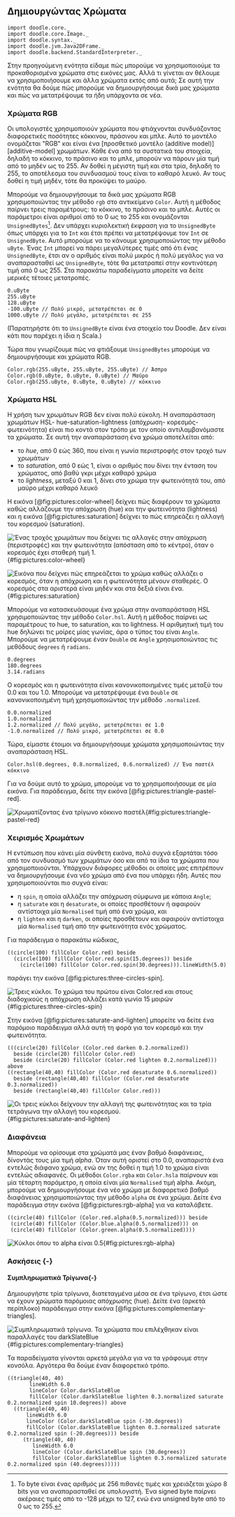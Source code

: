 ## Δημιουργώντας Xρώματα

```tut:invisible
import doodle.core._
import doodle.core.Image._
import doodle.syntax._
import doodle.jvm.Java2DFrame._
import doodle.backend.StandardInterpreter._
```

Στην προηγούμενη ενότητα είδαμε πώς μπορούμε να χρησιμοποιούμε τα προκαθορισμένα χρώματα στις εικόνες μας. Αλλά τι γίνεται αν θέλουμε να χρησιμοποιήσουμε και άλλα χρώματα εκτός από αυτά; Σε αυτή την ενότητα θα δούμε πώς μπορούμε να δημιουργήσουμε δικά μας χρώματα και πώς να μετατρέψουμε τα ήδη υπάρχοντα σε νέα.

### Χρώματα RGB

Οι υπολογιστές χρησιμοποιούν χρώματα που φτιάχνονται συνδυάζοντας διαφορετικές ποσότητες κόκκινου, πράσινου και μπλε. Αυτό το μοντέλο ονομάζεται "RGB" και είναι ένα [προσθετικό μοντέλο (additive model)][additive-model] χρωμάτων. Κάθε ένα από τα συστατικά του στοιχεία, δηλαδή το κόκκινο, το πράσινο και το μπλε, μπορούν να πάρουν μία τιμή από το μηδέν ως το 255. Αν δοθεί η μέγιστη τιμή και στα τρία, δηλαδή το 255, το αποτέλεσμα του συνδυασμού τους είναι το καθαρό λευκό. Αν τους δοθεί η τιμή μηδέν, τότε θα προκύψει το μαύρο.

Μπορούμε να δημιουργήσουμε τα δικά μας χρώματα RGB χρησιμοποιώντας την μέθοδο `rgb` στο αντικείμενο `Color`. Αυτή η μέθοδος παίρνει τρεις παραμέτρους: το κόκκινο, το πράσινο και το μπλε. Αυτές οι παράμετροι είναι αριθμοί από το 0 ως το 255 και ονομάζονται `UnsignedBytes`[^byte]. Δεν υπάρχει κυριολεκτική έκφραση για το `UnsignedByte` όπως υπάρχει για το `Int` και έτσι πρέπει να μετατρέψουμε τον `Int` σε `UnsignedByte`. Αυτό μπορούμε να το κάνουμε χρησιμοποιώντας την μέθοδο `uByte`. Ένας `Int` μπορεί να πάρει μεγαλύτερες τιμές από ότι ένας `UnsignedByte`, έτσι αν ο αριθμός είναι πολύ μικρός ή πολύ μεγάλος για να αναπαρασταθεί ως `UnsignedByte`, τότε θα μετατραπεί στην κοντινότερη τιμή από 0 ως 255. Στα παρακάτω παραδείγματα μπορείτε να δείτε μερικές τέτοιες μετατροπές.

```tut:book
0.uByte
255.uByte
128.uByte
-100.uByte // Πολύ μικρό, μετατρέπεται σε 0
1000.uByte // Πολύ μεγάλο, μετατρέπεται σε 255
```

(Παρατηρήστε ότι το `UnsignedByte` είναι ένα στοιχείο του Doodle. Δεν είναι κάτι που παρέχει η ίδια η Scala.)

Τώρα που γνωρίζουμε πώς να φτιάξουμε `UnsignedBytes` μπορούμε να δημιουργήσουμε και χρώματα RGB.

```tut:silent:book
Color.rgb(255.uByte, 255.uByte, 255.uByte) // Άσπρο
Color.rgb(0.uByte, 0.uByte, 0.uByte) // Μαύρο
Color.rgb(255.uByte, 0.uByte, 0.uByte) // κόκκινο
```

### Χρώματα HSL

Η χρήση των χρωμάτων RGB δεν είναι πολύ εύκολη. Η αναπαράσταση χρωμάτων HSL- hue-saturation-lightness (απόχρωση- κορεσμός- φωτεινότητα) είναι πιο κοντά στον τρόπο με τον οποίο αντιλαμβανόμαστε τα χρώματα. Σε αυτή την αναπαράσταση ένα χρώμα αποτελείται από:

- το *hue*, από 0 εώς 360, που είναι η γωνία περιστροφής στον τροχό των χρωμάτων
- το *saturation*, από 0 εώς 1, είναι ο αριθμός που δίνει την ένταση του χρώματος, από βαθύ γκρι μέχρι καθαρό χρώμα
- το *lightness*, μεταξύ 0 και 1, δίνει στο χρώμα την φωτεινότητά του, από μαύρο μέχρι καθαρό λευκό

Η εικόνα [@fig:pictures:color-wheel] δείχνει πώς διαφέρουν τα χρώματα καθώς αλλάζουμε την απόχρωση (hue) και την φωτεινότητα (lightness) και η εικόνα [@fig:pictures:saturation] δείχνει το πώς επηρεάζει η αλλαγή του κορεσμού (saturation).

![Ένας τροχός χρωμάτων που δείχνει τις αλλαγές στην απόχρωση (περιστροφές) και την φωτεινότητα (απόσταση από το κέντρο), όταν ο κορεσμός έχει σταθερή τιμή 1.](src/pages/pictures/color-wheel.pdf+svg){#fig:pictures:color-wheel}

![Εικόνα που δείχνει πώς επηρεάζεται το χρώμα καθώς αλλάζει ο κορεσμός, όταν η απόχρωση και η φωτεινότητα μένουν σταθερές. Ο κορεσμός στα αριστερά είναι μηδέν και στα δεξιά είναι ένα.](src/pages/pictures/saturation.pdf+svg){#fig:pictures:saturation}

Μπορούμε να κατασκευάσουμε ένα χρώμα στην αναπαράσταση HSL χρησιμοποιώντας την μέθοδο `Color.hsl`. Αυτή η μέθοδος παίρνει ως παραμέτρους το hue, το saturation, και το lightness. Η αριθμητική τιμή του hue δηλώνει τις μοίρες μίας γωνίας, άρα ο τύπος του είναι `Angle`. Μπορούμε να μετατρέψουμε έναν `Double` σε `Angle` χρησιμοποιώντας τις μεθόδους `degrees` ή `radians`.

```tut:book
0.degrees
180.degrees
3.14.radians
```

Ο κορεσμός και η φωτεινότητα είναι κανονικοποιημένες τιμές μεταξύ του 0.0 και του 1.0. Μπορούμε να μετατρέψουμε ένα `Double` σε κανονικοποιημένη τιμή χρησιμοποιώντας την μέθοδο `.normalized`.

```tut:book
0.0.normalized 
1.0.normalized
1.2.normalized // Πολύ μεγάλο, μετατρέπεται σε 1.0
-1.0.normalized // Πολύ μικρό, μετατρέπεται σε 0.0
```

Τώρα, είμαστε έτοιμοι να δημιουργήσουμε χρώματα χρησιμοποιώντας την αναπαράσταση HSL.

```tut:silent:book
Color.hsl(0.degrees, 0.8.normalized, 0.6.normalized) // Ένα παστέλ κόκκινο
```

Για να δούμε αυτό το χρώμα, μπορούμε να το χρησιμοποιήσουμε σε μία εικόνα. Για παράδειγμα, δείτε την εικόνα [@fig:pictures:triangle-pastel-red].

![Χρωματίζοντας ένα τρίγωνο κόκκινο παστέλ](./src/pages/pictures/triangle-pastel-red.pdf+svg){#fig:pictures:triangle-pastel-red}


### Χειρισμός Χρωμάτων

Η εντύπωση που κάνει μία σύνθετη εικόνα, πολύ συχνά εξαρτάται τόσο από τον συνδυασμό των χρωμάτων όσο και από τα ίδια τα χρώματα που χρησιμοποιούνται. Υπάρχουν διάφορες μέθοδοι οι οποίες μας επιτρέπουν να δημιουργήσουμε ένα νέο χρώμα από ένα που υπάρχει ήδη. Αυτές που χρησιμοποιούνται πιο συχνά είναι:

- η `spin`, η οποία αλλάζει την απόχρωση σύμφωνα με κάποια `Angle`;
- η `saturate` και η `desaturate`, οι οποίες προσθέτουν ή αφαιρούν αντίστοιχα μία `Normalised` τιμή από ένα χρώμα, και
- η `lighten` και η `darken`, οι οποίες προσθέτουν και αφαιρούν αντίστοιχα μία `Normalised` τιμή από την φωτεινότητα ενός χρώματος.

Για παράδειγμα ο παρακάτω κώδικας,

```tut:silent:book
((circle(100) fillColor Color.red) beside 
  (circle(100) fillColor Color.red.spin(15.degrees)) beside
    (circle(100) fillColor Color.red.spin(30.degrees))).lineWidth(5.0)
```

παράγει την εικόνα [@fig:pictures:three-circles-spin].

![Τρεις κύκλοι. Το χρώμα του πρώτου είναι Color.red και στους διαδοχικούς η απόχρωση αλλάζει κατά γωνία 15 μοιρών](./src/pages/pictures/three-circles-spin.pdf+svg){#fig:pictures:three-circles-spin}

Στην εικόνα  [@fig:pictures:saturate-and-lighten] μπορείτε να δείτε ένα παρόμοιο παράδειγμα αλλά αυτή τη φορά για τον κορεσμό και την φωτεινότητα.

```tut:silent:book
(((circle(20) fillColor (Color.red darken 0.2.normalized))
  beside (circle(20) fillColor Color.red)
  beside (circle(20) fillColor (Color.red lighten 0.2.normalized))) above
((rectangle(40,40) fillColor (Color.red desaturate 0.6.normalized)) 
  beside (rectangle(40,40) fillColor (Color.red desaturate 0.3.normalized))
  beside (rectangle(40,40) fillColor Color.red)))
```

![Οι τρεις κύκλοι δείχνουν την αλλαγή της φωτεινότητας και τα τρία τετράγωνα την αλλαγή του κορεσμού.](./src/pages/pictures/saturate-and-lighten.pdf+svg){#fig:pictures:saturate-and-lighten}

[^byte]: Το byte είναι ένας αριθμός με 256 πιθανές τιμές και χρειάζεται χώρο 8 bits για να αναπαρασταθεί σε υπολογιστή. Ένα signed byte παίρνει ακέραιες τιμές από το -128 μέχρι το 127, ενώ ένα unsigned byte από το 0 ως το 255.


### Διαφάνεια

Μπορούμε να ορίσουμε στα χρώματά μας έναν βαθμό διαφάνειας, δίνοντάς τους μία τιμή *alpha*. Όταν αυτή οριστεί στο 0.0, αναπαριστά ένα εντελώς διάφανο χρώμα, ενώ αν της δοθεί η τιμή 1.0 το χρώμα είναι εντελώς αδιαφανές. Οι μέθοδοι `Color.rgba` και `Color.hsla` παίρνουν και μία τέταρτη παράμετρο, η οποία είναι μία `Normalised` τιμή alpha. Ακόμη, μπορούμε να δημιουργήσουμε ένα νέο χρώμα με διαφορετικό βαθμό διαφάνειας χρησιμοποιώντας την μέθοδο `alpha` σε ένα χρώμα. Δείτε ένα παράδειγμα στην εικόνα [@fig:pictures:rgb-alpha] για να καταλάβετε.

```tut:silent:book
((circle(40) fillColor (Color.red.alpha(0.5.normalized))) beside
 (circle(40) fillColor (Color.blue.alpha(0.5.normalized))) on
 (circle(40) fillColor (Color.green.alpha(0.5.normalized))))
```

![Κύκλοι όπου το alpha είναι 0.5](./src/pages/pictures/rgb-alpha.pdf+svg){#fig:pictures:rgb-alpha}


### Ασκήσεις {-}

#### Συμπληρωματικά Τρίγωνα{-}

Δημιουργήστε τρία τρίγωνα, διατεταγμένα μέσα σε ένα τρίγωνο, έτσι ώστε να έχουν χρώματα παρόμοιας απόχρωσης (hue). Δείτε ένα (αρκετά περίπλοκο) παράδειγμα στην εικόνα [@fig:pictures:complementary-triangles].

![Συμπληρωματικά τρίγωνα. Τα χρώματα που επιλέχθηκαν είναι παραλλαγές του `darkSlateBlue`](./src/pages/pictures/complementary-triangles.pdf+svg){#fig:pictures:complementary-triangles}

<div class="solution">
Τα παραδείγματα γίνονται αρκετά μεγάλα για να τα γράφουμε στην κονσόλα. Αργότερα θα δούμε έναν διαφορετικό τρόπο.

```tut:book
((triangle(40, 40)
       lineWidth 6.0
       lineColor Color.darkSlateBlue
       fillColor (Color.darkSlateBlue lighten 0.3.normalized saturate 0.2.normalized spin 10.degrees)) above
  ((triangle(40, 40)
      lineWidth 6.0
      lineColor (Color.darkSlateBlue spin (-30.degrees))
      fillColor (Color.darkSlateBlue lighten 0.3.normalized saturate 0.2.normalized spin (-20.degrees))) beside
     (triangle(40, 40)
        lineWidth 6.0
        lineColor (Color.darkSlateBlue spin (30.degrees))
        fillColor (Color.darkSlateBlue lighten 0.3.normalized saturate 0.2.normalized spin (40.degrees)))))
```
</div>
